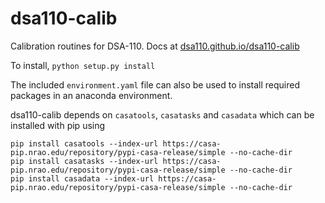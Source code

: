 # dsa110-calib
Calibration routines for DSA-110. Docs at [dsa110.github.io/dsa110-calib](https://dsa110.github.io/dsa110-calib)

To install, 
`python setup.py install`

The included `environment.yaml` file can also be used to install required packages in an anaconda environment.  

dsa110-calib depends on `casatools`, `casatasks` and `casadata` which can be installed with pip using
```
pip install casatools --index-url https://casa-pip.nrao.edu/repository/pypi-casa-release/simple --no-cache-dir
pip install casatasks --index-url https://casa-pip.nrao.edu/repository/pypi-casa-release/simple --no-cache-dir
pip install casadata --index-url https://casa-pip.nrao.edu/repository/pypi-casa-release/simple --no-cache-dir
```
